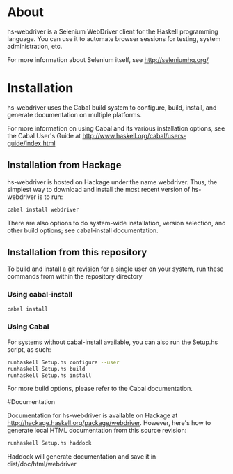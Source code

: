 # About
hs-webdriver is a Selenium WebDriver client for the Haskell programming language. You can use it to automate browser sessions for testing, system administration, etc.

For more information about Selenium itself, see http://seleniumhq.org/

# Installation
hs-webdriver uses the Cabal build system to configure, build, install, and generate documentation on multiple platforms.

For more information on using Cabal and its various installation options, see the Cabal User's Guide at http://www.haskell.org/cabal/users-guide/index.html

## Installation from Hackage
hs-webdriver is hosted on Hackage under the name webdriver. Thus, the simplest way to download and install the most recent version of hs-webdriver is to run:

```sh
cabal install webdriver
```
There are also options to do system-wide installation, version selection, and other build options; see cabal-install documentation.

## Installation from this repository

To build and install a git revision for a single user on your system, run these commands from within the repository directory


### Using cabal-install

```sh
cabal install
```

### Using Cabal

For systems without cabal-install available, you can also run the Setup.hs
script, as such:

```sh
runhaskell Setup.hs configure --user
runhaskell Setup.hs build
runhaskell Setup.hs install
```

For more build options, please refer to the Cabal documentation.

#Documentation

Documentation for hs-webdriver is available on Hackage at <http://hackage.haskell.org/package/webdriver>. However, here's how to generate local HTML documentation from this source revision:

```sh
runhaskell Setup.hs haddock
```

Haddock will generate documentation and save it in dist/doc/html/webdriver